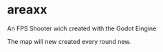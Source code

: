 # areaxx
An FPS Shooter wich created with the Godot Eingine

The map will new created every round new.
